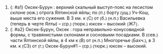 ---
---

1. {: #a1} Оксек-Бурун
: верхний скальный выступ-пояс на лесистом склоне ⦅юж.⦆ отрога Ялтинской яйлы; по ⦅п.⦆ борту ⦅ущ.⦆ Уч-Кош, выше места его сужения. В 3 км. к ⦅С⦆ от ⦅б.⦆ ⦅н.п.⦆ Васильевка (теперь в черте Ялты) – ⦅ср.⦆ ⦅тюрк.⦆ юксек – высокий ⦃Ж7⦄.
2. {: #a2} Оксек-Бурун, Оксек
: гора неправильно-конусовидной формы, с травянистыми склонами и сосновыми посадками. В ⦅сев.⦆ части Ялтинской яйлы, в 4 км к ⦅В⦆ от ⦅н.п.⦆ Многоречье ⦅Бахч.⦆, в 3 км. к ⦅СЗ⦆ от ⦅г.⦆ Оксек-Бурун#1 – ⦅ср.⦆ ⦅тюрк.⦆ юксек – высокий.
